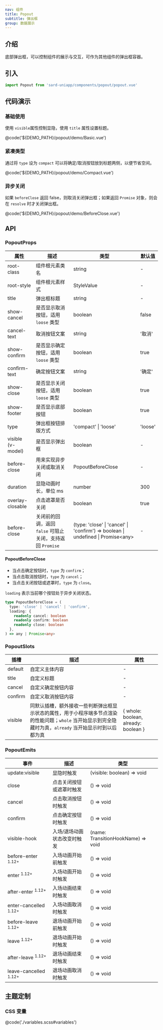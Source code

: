 ```yaml
---
nav: 组件
title: Popout
subtitle: 弹出框
group: 数据展示
---
```


## 介绍

底部弹出框，可以控制组件的展示与交互，可作为其他组件的弹出框容器。

## 引入

```ts
import Popout from 'sard-uniapp/components/popout/popout.vue'
```

## 代码演示

### 基础使用

使用 `visible`属性控制显隐，使用 `title` 属性设置标题。

@code('${DEMO_PATH}/popout/demo/Basic.vue')

### 紧凑类型

通过将 `type` 设为 `compact` 可以将确定/取消按钮放到标题两侧，以便节省空间。

@code('${DEMO_PATH}/popout/demo/Compact.vue')

### 异步关闭

如果 `beforeClose` 返回 false，则取消关闭弹出框；如果返回 `Promise` 对象，则会在 `resolve` 时才关闭弹出框。

@code('${DEMO_PATH}/popout/demo/BeforeClose.vue')

## API

### PopoutProps

| 属性              | 描述                                                      | 类型                                                                              | 默认值  |
| ----------------- | --------------------------------------------------------- | --------------------------------------------------------------------------------- | ------- |
| root-class        | 组件根元素类名                                            | string                                                                            | -       |
| root-style        | 组件根元素样式                                            | StyleValue                                                                        | -       |
| title             | 弹出框标题                                                | string                                                                            | -       |
| show-cancel       | 是否显示取消按钮，适用 `loose` 类型                       | boolean                                                                           | false   |
| cancel-text       | 取消按钮文案                                              | string                                                                            | '取消'  |
| show-confirm      | 是否显示确定按钮，适用 `loose` 类型                       | boolean                                                                           | true    |
| confirm-text      | 确定按钮文案                                              | string                                                                            | '确定'  |
| show-close        | 是否显示关闭按钮，适用 `loose` 类型                       | boolean                                                                           | true    |
| show-footer       | 是否显示底部按钮                                          | boolean                                                                           | true    |
| type              | 弹出框按钮排版方式                                        | 'compact' \| 'loose'                                                              | 'loose' |
| visible (v-model) | 是否显示弹出框                                            | boolean                                                                           | -       |
| before-close      | 用来实现异步关闭或取消关闭                                | PopoutBeforeClose                                                                 | -       |
| duration          | 显隐动画时长，单位 ms                                     | number                                                                            | 300     |
| overlay-closable  | 点击遮罩是否关闭                                          | boolean                                                                           | true    |
| before-close      | 关闭前的回调，返回 `false` 可阻止关闭，支持返回 `Promise` | (type: 'close' \| 'cancel' \| 'confirm') => boolean \| undefined \| Promise\<any> | -       |

#### PopoutBeforeClose

- 当点击确定按钮时，`type` 为 `confirm`；
- 当点击取消按钮时，`type` 为 `cancel`；
- 当点击关闭按钮或遮罩时，`type` 为 `close`。

`loading` 表示当前哪个按钮处于异步关闭状态。

```ts
type PopoutBeforeClose = (
  type: 'close' | 'cancel' | 'confirm',
  loading: {
    readonly cancel: boolean
    readonly confirm: boolean
    readonly close: boolean
  },
) => any | Promise<any>
```

### PopoutSlots

| 插槽    | 描述                                                                                                                                                       | 属性                                 |
| ------- | ---------------------------------------------------------------------------------------------------------------------------------------------------------- | ------------------------------------ |
| default | 自定义主体内容                                                                                                                                             | -                                    |
| title   | 自定义标题                                                                                                                                                 | -                                    |
| cancel  | 自定义确定按钮内容                                                                                                                                         | -                                    |
| confirm | 自定义取消按钮内容                                                                                                                                         | -                                    |
| visible | 同默认插槽，额外接收一些判断弹出框显示状态的属性，用于小程序端多节点渲染的性能问题；`whole` 当开始显示到完全隐藏时为真，`already` 当开始显示时到以后都为真 | { whole: boolean, already: boolean } |

### PopoutEmits

| 事件                             | 描述                        | 类型                               |
| -------------------------------- | --------------------------- | ---------------------------------- |
| update:visible                   | 显隐时触发                  | (visible: boolean) => void         |
| close                            | 点击关闭按钮或遮罩时触发    | () => void                         |
| cancel                           | 点击取消按钮时触发          | () => void                         |
| confirm                          | 点击确定按钮时触发          | () => void                         |
| visible-hook                     | 入场/退场动画状态改变时触发 | (name: TransitionHookName) => void |
| before-enter <sup>1.12+</sup>    | 入场动画开始前触发          | () => void                         |
| enter <sup>1.12+</sup>           | 入场动画开始时触发          | () => void                         |
| after-enter <sup>1.12+</sup>     | 入场动画结束时触发          | () => void                         |
| enter-cancelled <sup>1.12+</sup> | 入场动画取消时触发          | () => void                         |
| before-leave <sup>1.12+</sup>    | 退场动画开始前触发          | () => void                         |
| leave <sup>1.12+</sup>           | 退场动画开始时触发          | () => void                         |
| after-leave <sup>1.12+</sup>     | 退场动画结束时触发          | () => void                         |
| leave-cancelled <sup>1.12+</sup> | 退场动画取消时触发          | () => void                         |

## 主题定制

### CSS 变量

@code('./variables.scss#variables')
